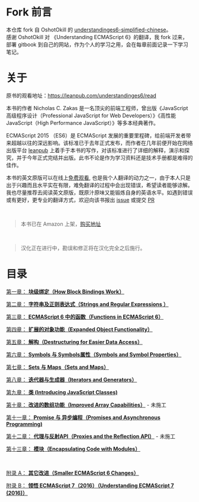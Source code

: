 # Fork 前言

本仓库 fork 自 OshotOkill 的 [understandinges6-simplified-chinese](https://github.com/OshotOkill/understandinges6-simplified-chinese)。  
感谢 OshotOkill 对 《Understanding ECMAScript 6》的翻译，我 fork 过来，部署 gitbook 到自己的网站，作为个人的学习之用，会在每章前面记录一下学习笔记。  

# 关于

原书的观看地址：https://leanpub.com/understandinges6/read

本书的作者 Nicholas C. Zakas 是一名顶尖的前端工程师，曾出版《JavaScript 高级程序设计（Professional JavaScript for Web Developers）》《高性能 JavaScript（High Performance JavaScript）》等多本经典著作。

ECMAScript 2015 （ES6）是 ECMAScript 发展的重要里程碑，给前端开发者带来超越以往的深远影响。该标准已于去年正式发布，而作者在几年前便开始在网络出版平台 [leanpub](http://leanpub.com) 上着手于本书的写作，对该标准进行了详细的解释，演示和探究，并于今年正式完结并出版。此书不论是作为学习资料还是技术手册都是难得的佳作。

本书的英文原版可以在线上[免费观看](https://leanpub.com/understandinges6/read), 也是我个人翻译的动力之一，由于本人只是出于兴趣而且水平实在有限，难免翻译的过程中会出现错误，希望读者能够谅解。我也尽量推荐去阅读英文原版，既原汁原味又能锻炼自身的英语水平。如遇到错误或有更好，更专业的翻译方式，欢迎向该书报出 [issue](https://github.com/dryyun/understandinges6-simplified-chinese/issues) 或提交 [PR](https://github.com/dryyun/understandinges6-simplified-chinese/pulls)  

<br />

> 本书已在 Amazon 上架，[购买地址](https://www.amazon.com/Understanding-ECMAScript-Definitive-JavaScript-Developers/dp/1593277571/ref=sr_1_1?ie=UTF8&qid=1473866321&sr=8-1&keywords=understanding+ecmascript+6)

<br />

> 汉化正在进行中，勘误和修正将在汉化完全之后施行。

# 目录


[第一章： **块级绑定（How Block Bindings Work）**](https://gitbook.dryyun.com/understandinges6-simplified-chinese/chapter_1.html)


[第二章： **字符串及正则表达式（Strings and Regular Expressions ）**](https://gitbook.dryyun.com/understandinges6-simplified-chinese/chapter_2.html)


[第三章： **ECMAScript 6 中的函数（Functions in ECMAScript 6）**](https://gitbook.dryyun.com/understandinges6-simplified-chinese/chapter_3.html)


[第四章： **扩展的对象功能（Expanded Object Functionality）**](https://gitbook.dryyun.com/understandinges6-simplified-chinese/chapter_4.html)


[第五章： **解构（Destructuring for Easier Data Access）**](https://gitbook.dryyun.com/understandinges6-simplified-chinese/chapter_5.html)


[第六章： **Symbols 与 Symbols属性（Symbols and Symbol Properties）**](https://gitbook.dryyun.com/understandinges6-simplified-chinese/chapter_6.html) 


[第七章： **Sets 与 Maps（Sets and Maps）**](https://gitbook.dryyun.com/understandinges6-simplified-chinese/chapter_7.html)


[第八章： **迭代器与生成器（Iterators and Generators）**](https://gitbook.dryyun.com/understandinges6-simplified-chinese/chapter_8.html)


[第九章： **类 (Introducing JavaScript Classes)**](https://gitbook.dryyun.com/understandinges6-simplified-chinese/chapter_9.html)


[第十章： **改进的数组功能（Improved Array Capabilities）**](https://gitbook.dryyun.com/understandinges6-simplified-chinese/chapter_10.html) - 未施工


[第十一章： **Promise 与 异步编程（Promises and Asynchronous Programming)**](https://gitbook.dryyun.com/understandinges6-simplified-chinese/chapter_11.html)


[第十二章： **代理与反射API（Proxies and the Reflection API）**](https://gitbook.dryyun.com/understandinges6-simplified-chinese/chapter_12.html) - 未施工


[第十三章： **模块（Encapsulating Code with Modules）**](https://gitbook.dryyun.com/understandinges6-simplified-chinese/chapter_13.html)


<br />

[附录 A： **其它改进（Smaller ECMAScript 6 Changes）**](https://gitbook.dryyun.com/understandinges6-simplified-chinese/appendix_a.html)


[附录 B： **领悟 ECMAScript 7（2016）（Understanding ECMAScript 7 (2016)）**](https://gitbook.dryyun.com/understandinges6-simplified-chinese/appendix_b.html)


